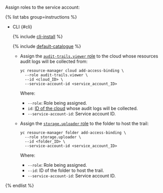 Assign roles to the service account:

{% list tabs group=instructions %}

- CLI {#cli}

   {% include [cli-install](../../_includes/cli-install.md) %}

   {% include [default-catalogue](../../_includes/default-catalogue.md) %}

   * Assign the [`audit-trails.viewer` role](../../audit-trails/security/index.md#roles-list) to the cloud whose resources audit logs will be collected from:

      ```
      yc resource-manager cloud add-access-binding \
        --role audit-trails.viewer \
        --id <cloud_ID> \
        --service-account-id <service_account_ID>
      ```

      Where:

      * `--role`: Role being assigned.
      * `id`: [ID of the cloud](../../resource-manager/operations/cloud/get-id.md) whose audit logs will be collected.
      * `--service-account-id`: Service account ID.

   * Assign the [`storage.uploader` role](../../storage/security/index.md#storage-uploader) to the folder to host the trail:

      ```
      yc resource-manager folder add-access-binding \
        --role storage.uploader \
        --id <folder_ID> \
        --service-account-id <service_account_ID>
      ```

      Where:

      * `--role`: Role being assigned.
      * `--id`: ID of the folder to host the trail.
      * `--service-account-id`: Service account ID.

{% endlist %}

